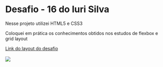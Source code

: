 <h1>Desafio - 16 do Iuri Silva</h1>
<p>Nesse projeto utilizei HTML5 e CSS3</p>
<p>Coloquei em prática os conhecimentos obtidos nos estudos de flexbox e grid layout</p>
<a href="https://www.figma.com/file/Yb9IBH56g7T1hdIyZ3BMNO/Desafios---Codel%C3%A2ndia?node-id=39340%3A782" target="_blank">Link do layout do desafio</a>
<br>
<br>
<img src="assets/img/desafios-codelândia.gif">


